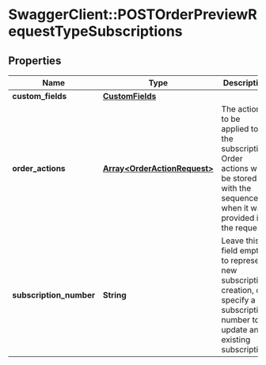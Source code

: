 # SwaggerClient::POSTOrderPreviewRequestTypeSubscriptions

## Properties
Name | Type | Description | Notes
------------ | ------------- | ------------- | -------------
**custom_fields** | [**CustomFields**](CustomFields.md) |  | [optional] 
**order_actions** | [**Array&lt;OrderActionRequest&gt;**](OrderActionRequest.md) | The actions to be applied to the subscription. Order actions will be stored with the sequence when it was provided in the request. | [optional] 
**subscription_number** | **String** | Leave this field empty to represent new subscription creation, or specify a subscription number to update an existing subscription.  | [optional] 


